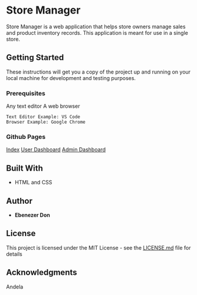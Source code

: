 # Store Manager

Store Manager is a web application that helps store owners manage sales and product inventory
records. This application is meant for use in a single store.

## Getting Started

These instructions will get you a copy of the project up and running on your local machine for development and testing purposes.

### Prerequisites

Any text editor
A web browser

```
Text Editor Example: VS Code
Browser Example: Google Chrome
```

### Github Pages

[Index](https://ebenezerdon.github.io/Store-Manager/UI/index.html)
[User Dashboard](https://ebenezerdon.github.io/Store-Manager/UI/pages/userdashboard.html)
[Admin Dashboard](https://ebenezerdon.github.io/Store-Manager/UI/pages/admindashboard.html)


## Built With

* HTML and CSS

## Author

* **Ebenezer Don** 

## License

This project is licensed under the MIT License - see the [LICENSE.md](LICENSE.md) file for details

## Acknowledgments

Andela